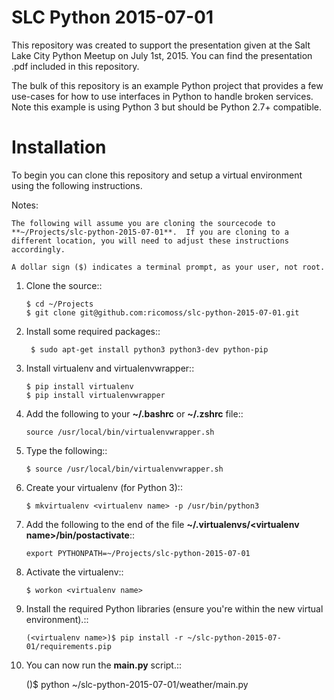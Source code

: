 SLC Python 2015-07-01
=====================

This repository was created to support the presentation given at the Salt Lake City Python Meetup on July 1st, 2015.  You can find the presentation .pdf included in this repository.

The bulk of this repository is an example Python project that provides a few use-cases for how to use interfaces in Python to handle broken services.  Note this example is using Python 3 but should be Python 2.7+ compatible.

Installation
============

To begin you can clone this repository and setup a virtual environment using the following instructions.

Notes:

    The following will assume you are cloning the sourcecode to **~/Projects/slc-python-2015-07-01**.  If you are cloning to a different location, you will need to adjust these instructions accordingly.

    A dollar sign ($) indicates a terminal prompt, as your user, not root.

1.  Clone the source::

        $ cd ~/Projects
        $ git clone git@github.com:ricomoss/slc-python-2015-07-01.git

2. Install some required packages::

        $ sudo apt-get install python3 python3-dev python-pip

3.  Install virtualenv and virtualenvwrapper::

        $ pip install virtualenv
        $ pip install virtualenvwrapper

4.  Add the following to your **~/.bashrc** or **~/.zshrc** file::

        source /usr/local/bin/virtualenvwrapper.sh

5.  Type the following::

        $ source /usr/local/bin/virtualenvwrapper.sh

6.  Create your virtualenv (for Python 3)::

        $ mkvirtualenv <virtualenv name> -p /usr/bin/python3


7.  Add the following to the end of the file **~/.virtualenvs/\<virtualenv name\>/bin/postactivate**::

        export PYTHONPATH=~/Projects/slc-python-2015-07-01

8.  Activate the virtualenv::

        $ workon <virtualenv name>

9.  Install the required Python libraries (ensure you're within the new virtual environment).::

        (<virtualenv name>)$ pip install -r ~/slc-python-2015-07-01/requirements.pip

10.  You can now run the **main.py** script.::

        (<virtualenv name>)$ python ~/slc-python-2015-07-01/weather/main.py
